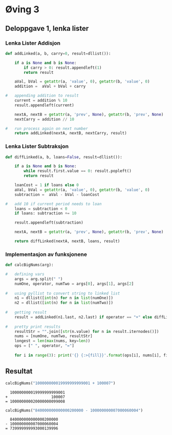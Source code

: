 # Øving 3



## Deloppgave 1, lenka lister  
<!-- Fra de forrige arbeidskravene har jeg blitt inspirert til å implementere funksjonene på en rekursiv måte.  
Brukte en "getattr()" metode som man kan sette en default value for (f.eks. 0 eller None), dette gjorde at jeg ikke måtte implementere masse ekstra kode for å sjekke om atributtene eksisterte hele tiden.  
Brukte et bilotek som heter pyllist (Python Linked List) for lenka lister, denne hadde en hjelpsom funksjon som omgjorde en array til lenka liste som sparte mye tid/kode. -->

### Lenka Lister Addisjon

```python
def addLinked(a, b, carry=0, result=dllist()):

    if a is None and b is None: 
        if carry > 0: result.appendleft(1)
        return result

    aVal, bVal = getattr(a, 'value', 0), getattr(b, 'value', 0)
    addition =  aVal + bVal + carry

#   appending addition to result
    current = addition % 10
    result.appendleft(current)

    nextA, nextB = getattr(a, 'prev', None), getattr(b, 'prev', None)
    nextCarry = addition // 10

#   run process again on next number
    return addLinked(nextA, nextB, nextCarry, result)
```

### Lenka Lister Subtraksjon

```python
def diffLinked(a, b, loans=False, result=dllist()):

    if a is None and b is None:
        while result.first.value == 0: result.popleft()
        return result

    loanCost = 1 if loans else 0
    aVal, bVal = getattr(a, 'value', 0), getattr(b, 'value', 0)
    subtraction =  aVal - bVal - loanCost

#   add 10 if current period needs to loan
    loans = subtraction < 0
    if loans: subtraction += 10

    result.appendleft(subtraction)

    nextA, nextB = getattr(a, 'prev', None), getattr(b, 'prev', None)

    return diffLinked(nextA, nextB, loans, result)
```

### Implementasjon av funksjonene

```python
def calcBigNums(arg):

#   defining vars
    args = arg.split(" ")
    numOne, operator, numTwo = args[0], args[1], args[2]
    
#   using pyllist to convert string to linked list
    n1 = dllist([int(n) for n in list(numOne)])
    n2 = dllist([int(n) for n in list(numTwo)])
    
#   getting result
    result = addLinked(n1.last, n2.last) if operator == "+" else diffLinked(n1.last, n2.last)
    
#   pretty print results
    resultStr = "".join([str(n.value) for n in result.iternodes()])
    nums = [numOne, numTwo, resultStr]
    longest = len(max(nums, key=len))
    ops = [" ", operator, "="]
    
    for i in range(3): print('{} {:>{fill}}'.format(ops[i], nums[i], fill=longest))
```

## Resultat


```python
calcBigNums("100000000019999999999001 + 100007")
```

      100000000019999999999001
    +                   100007
    = 100000000020000000099008
    


```python
calcBigNums("840000000000000200000 - 100000000007000060004")
```

      840000000000000200000
    - 100000000007000060004
    = 739999999993000139996
    

